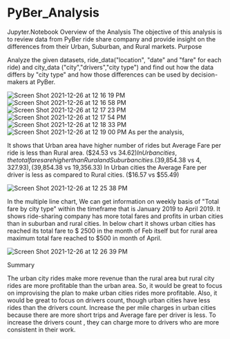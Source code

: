 # PyBer_Analysis
Jupyter.Notebook
Overview of the Analysis
The objective of this analysis is to review data from PyBer ride share company and provide insight on the differences from their Urban, Suburban, and Rural markets.
Purpose

Analyze the given datasets, ride_data("location", "date" and "fare" for each ride) and city_data ("city","drivers","city type") and find out how the data differs by "city type" and how those differences can be used by decision-makers at PyBer.


![Screen Shot 2021-12-26 at 12 16 19 PM](https://user-images.githubusercontent.com/91812090/147416769-2c18cb92-c1c4-49c7-9023-3a2b73f6ae6e.png)
![Screen Shot 2021-12-26 at 12 16 58 PM](https://user-images.githubusercontent.com/91812090/147416815-a1f6f09f-4fe1-4115-9a24-c9d538b5d203.png)
![Screen Shot 2021-12-26 at 12 17 23 PM](https://user-images.githubusercontent.com/91812090/147416834-eaf2337d-c8dd-4eae-af6f-ca579f23f968.png)
![Screen Shot 2021-12-26 at 12 17 54 PM](https://user-images.githubusercontent.com/91812090/147416844-9e21f0ac-9e37-4232-9866-cb35f9036bed.png)
![Screen Shot 2021-12-26 at 12 18 33 PM](https://user-images.githubusercontent.com/91812090/147416855-b2fb5802-bcef-41f6-ba35-4cf3f571dcda.png)
![Screen Shot 2021-12-26 at 12 19 00 PM](https://user-images.githubusercontent.com/91812090/147416862-54d7d90f-17ff-4114-906f-e19339d2d9c0.png)
As per the analysis,

It shows that Urban area have higher number of rides but Average Fare per ride is less than Rural area. ($24.53 vs $34.62)
In Urban cities, the total fares are higher than Rural and Suburban cities. ($39,854.38 vs $4,327.93) ,($39,854.38 vs 19,356.33)
In Urban cities the Average Fare per driver is less as compared to Rural cities. ($16.57 vs $55.49)

![Screen Shot 2021-12-26 at 12 25 38 PM](https://user-images.githubusercontent.com/91812090/147416944-51e4346d-3962-4f66-9b50-70badef6926c.png)

In the multiple line chart,
We can get information on weekly basis of "Total fare by city type" within the timeframe that is January 2019 to April 2019.
It shows ride-sharing company has more total fares and profits in urban cities than in suburban and rural cities.
In below chart it shows urban cities has reached its total fare to $ 2500 in the month of Feb itself but for rural area maximum total fare reached to $500 in month of April.

![Screen Shot 2021-12-26 at 12 26 39 PM](https://user-images.githubusercontent.com/91812090/147416948-1c08bf92-19d6-4089-8828-b457394e6622.png)

Summary

The urban city rides make more revenue than the rural area but rural city rides are more profitable than the urban area.
So, it would be great to focus on improvising the plan to make urban cities rides more profitable.
Also, it would be great to focus on drivers count, though urban cities have less rides than the drivers count.
Increase the per mile charges in urban cities because there are more short trips and Average fare per driver is less.
To increase the drivers count , they can charge more to drivers who are more consistent in their work.
